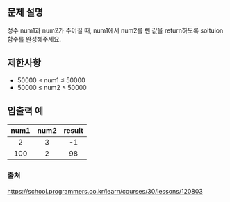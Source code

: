 ## 문제 설명
정수 num1과 num2가 주어질 때, num1에서 num2를 뺀 값을 return하도록 soltuion 함수를 완성해주세요.

## 제한사항
- 50000 ≤ num1 ≤ 50000
- 50000 ≤ num2 ≤ 50000

## 입출력 예
|num1|num2|result|
|:---:|:---:|:---:|
|2|3|-1|
|100|2|98|

### 출처
https://school.programmers.co.kr/learn/courses/30/lessons/120803

